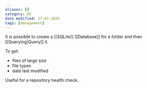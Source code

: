```yaml
---
aliases: []
category: DE
date modified: 27-07-2025
tags: [management]
---
```

It is possible to create a [[SQLite]] [[Database]] for a folder and then [[Querying|Query]] it.

To get:
- files of large size
- file types
- date last modified

Useful for a repository health check. 